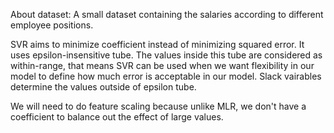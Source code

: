 About dataset: A small dataset containing the salaries according to different employee positions.

SVR aims to minimize coefficient instead of minimizing squared error. It uses epsilon-insensitive tube. The values inside this tube are considered as within-range, that means SVR can be used when we want flexibility in our model to define how much error is acceptable in our model.
Slack vairables determine the values outside of epsilon tube.

We will need to do feature scaling because unlike MLR, we don't have a coefficient to balance out the effect of large values.

